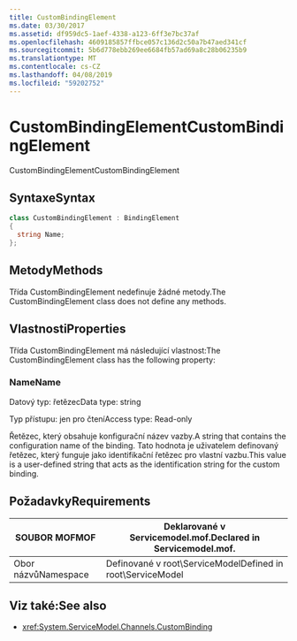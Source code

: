 ```yaml
---
title: CustomBindingElement
ms.date: 03/30/2017
ms.assetid: df959dc5-1aef-4338-a123-6ff3e7bc37af
ms.openlocfilehash: 4609185857ffbce057c136d2c50a7b47aed341cf
ms.sourcegitcommit: 5b6d778ebb269ee6684fb57ad69a8c28b06235b9
ms.translationtype: MT
ms.contentlocale: cs-CZ
ms.lasthandoff: 04/08/2019
ms.locfileid: "59202752"
---
```

# <a name="custombindingelement"></a><span data-ttu-id="5aa14-102">CustomBindingElement</span><span class="sxs-lookup"><span data-stu-id="5aa14-102">CustomBindingElement</span></span>
<span data-ttu-id="5aa14-103">CustomBindingElement</span><span class="sxs-lookup"><span data-stu-id="5aa14-103">CustomBindingElement</span></span>  
  
## <a name="syntax"></a><span data-ttu-id="5aa14-104">Syntaxe</span><span class="sxs-lookup"><span data-stu-id="5aa14-104">Syntax</span></span>  
  
```csharp
class CustomBindingElement : BindingElement  
{  
  string Name;  
};  
```  
  
## <a name="methods"></a><span data-ttu-id="5aa14-105">Metody</span><span class="sxs-lookup"><span data-stu-id="5aa14-105">Methods</span></span>  
 <span data-ttu-id="5aa14-106">Třída CustomBindingElement nedefinuje žádné metody.</span><span class="sxs-lookup"><span data-stu-id="5aa14-106">The CustomBindingElement class does not define any methods.</span></span>  
  
## <a name="properties"></a><span data-ttu-id="5aa14-107">Vlastnosti</span><span class="sxs-lookup"><span data-stu-id="5aa14-107">Properties</span></span>  
 <span data-ttu-id="5aa14-108">Třída CustomBindingElement má následující vlastnost:</span><span class="sxs-lookup"><span data-stu-id="5aa14-108">The CustomBindingElement class has the following property:</span></span>  
  
### <a name="name"></a><span data-ttu-id="5aa14-109">Name</span><span class="sxs-lookup"><span data-stu-id="5aa14-109">Name</span></span>  
 <span data-ttu-id="5aa14-110">Datový typ: řetězec</span><span class="sxs-lookup"><span data-stu-id="5aa14-110">Data type: string</span></span>  
  
 <span data-ttu-id="5aa14-111">Typ přístupu: jen pro čtení</span><span class="sxs-lookup"><span data-stu-id="5aa14-111">Access type: Read-only</span></span>  
  
 <span data-ttu-id="5aa14-112">Řetězec, který obsahuje konfigurační název vazby.</span><span class="sxs-lookup"><span data-stu-id="5aa14-112">A string that contains the configuration name of the binding.</span></span> <span data-ttu-id="5aa14-113">Tato hodnota je uživatelem definovaný řetězec, který funguje jako identifikační řetězec pro vlastní vazbu.</span><span class="sxs-lookup"><span data-stu-id="5aa14-113">This value is a user-defined string that acts as the identification string for the custom binding.</span></span>  
  
## <a name="requirements"></a><span data-ttu-id="5aa14-114">Požadavky</span><span class="sxs-lookup"><span data-stu-id="5aa14-114">Requirements</span></span>  
  
|<span data-ttu-id="5aa14-115">SOUBOR MOF</span><span class="sxs-lookup"><span data-stu-id="5aa14-115">MOF</span></span>|<span data-ttu-id="5aa14-116">Deklarované v Servicemodel.mof.</span><span class="sxs-lookup"><span data-stu-id="5aa14-116">Declared in Servicemodel.mof.</span></span>|  
|---------|-----------------------------------|  
|<span data-ttu-id="5aa14-117">Obor názvů</span><span class="sxs-lookup"><span data-stu-id="5aa14-117">Namespace</span></span>|<span data-ttu-id="5aa14-118">Definované v root\ServiceModel</span><span class="sxs-lookup"><span data-stu-id="5aa14-118">Defined in root\ServiceModel</span></span>|  
  
## <a name="see-also"></a><span data-ttu-id="5aa14-119">Viz také:</span><span class="sxs-lookup"><span data-stu-id="5aa14-119">See also</span></span>

- <xref:System.ServiceModel.Channels.CustomBinding>
